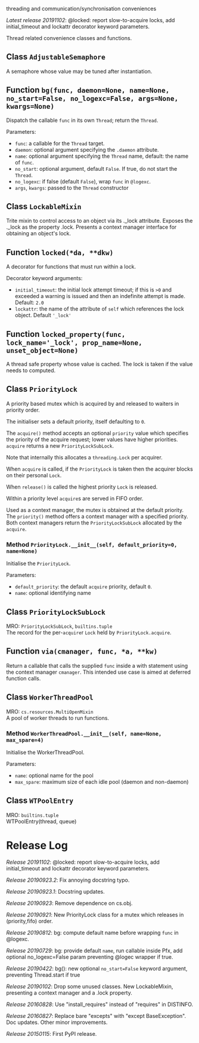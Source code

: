 threading and communication/synchronisation conveniences


*Latest release 20191102*:
@locked: report slow-to-acquire locks, add initial_timeout and lockattr decorator keyword parameters.

Thread related convenience classes and functions.

## Class `AdjustableSemaphore`

A semaphore whose value may be tuned after instantiation.

## Function `bg(func, daemon=None, name=None, no_start=False, no_logexc=False, args=None, kwargs=None)`

Dispatch the callable `func` in its own `Thread`;
return the `Thread`.

Parameters:
* `func`: a callable for the `Thread` target.
* `daemon`: optional argument specifying the `.daemon` attribute.
* `name`: optional argument specifying the `Thread` name,
  default: the name of `func`.
* `no_start`: optional argument, default `False`.
  If true, do not start the `Thread`.
* `no_logexc`: if false (default `False`), wrap `func` in `@logexc`.
* `args`, `kwargs`: passed to the `Thread` constructor

## Class `LockableMixin`

Trite mixin to control access to an object via its ._lock attribute.
Exposes the ._lock as the property .lock.
Presents a context manager interface for obtaining an object's lock.

## Function `locked(*da, **dkw)`

A decorator for functions that must run within a lock.

Decorator keyword arguments:
* `initial_timeout`:
  the initial lock attempt timeout;
  if this is `>0` and exceeded a warning is issued
  and then an indefinite attempt is made.
  Default: `2.0`
* `lockattr`:
  the name of the attribute of `self`
  which references the lock object.
  Default `'_lock'`

## Function `locked_property(func, lock_name='_lock', prop_name=None, unset_object=None)`

A thread safe property whose value is cached.
The lock is taken if the value needs to computed.

## Class `PriorityLock`

A priority based mutex which is acquired by and released to waiters
in priority order.

The initialiser sets a default priority, itself defaulting to `0`.

The `acquire()` method accepts an optional `priority` value
which specifies the priority of the acquire request;
lower values have higher priorities.
`acquire` returns a new `PriorityLockSubLock`.

Note that internally this allocates a `threading.Lock` per acquirer.

When `acquire` is called, if the `PriorityLock` is taken
then the acquirer blocks on their personal `Lock`.

When `release()` is called the highest priority `Lock` is released.

Within a priority level `acquire`s are served in FIFO order.

Used as a context manager, the mutex is obtained at the default priority.
The `priority()` method offers a context manager
with a specified priority.
Both context managers return the `PriorityLockSubLock`
allocated by the `acquire`.

### Method `PriorityLock.__init__(self, default_priority=0, name=None)`

Initialise the `PriorityLock`.

Parameters:
* `default_priority`: the default `acquire` priority,
  default `0`.
* `name`: optional identifying name

## Class `PriorityLockSubLock`

MRO: `PriorityLockSubLock`, `builtins.tuple`  
The record for the per-`acquire`r `Lock` held by `PriorityLock.acquire`.

## Function `via(cmanager, func, *a, **kw)`

Return a callable that calls the supplied `func` inside a
with statement using the context manager `cmanager`.
This intended use case is aimed at deferred function calls.

## Class `WorkerThreadPool`

MRO: `cs.resources.MultiOpenMixin`  
A pool of worker threads to run functions.

### Method `WorkerThreadPool.__init__(self, name=None, max_spare=4)`

Initialise the WorkerThreadPool.

Parameters:
* `name`: optional name for the pool
* `max_spare`: maximum size of each idle pool (daemon and non-daemon)

## Class `WTPoolEntry`

MRO: `builtins.tuple`  
WTPoolEntry(thread, queue)



# Release Log

*Release 20191102*:
@locked: report slow-to-acquire locks, add initial_timeout and lockattr decorator keyword parameters.

*Release 20190923.2*:
Fix annoying docstring typo.

*Release 20190923.1*:
Docstring updates.

*Release 20190923*:
Remove dependence on cs.obj.

*Release 20190921*:
New PriorityLock class for a mutex which releases in (priority,fifo) order.

*Release 20190812*:
bg: compute default name before wrapping `func` in @logexc.

*Release 20190729*:
bg: provide default `name`, run callable inside Pfx, add optional no_logexc=False param preventing @logec wrapper if true.

*Release 20190422*:
bg(): new optional `no_start=False` keyword argument, preventing Thread.start if true

*Release 20190102*:
Drop some unused classes.
New LockableMixin, presenting a context manager and a .lock property.

*Release 20160828*:
Use "install_requires" instead of "requires" in DISTINFO.

*Release 20160827*:
Replace bare "excepts" with "except BaseException".
Doc updates. Other minor improvements.

*Release 20150115*:
First PyPI release.
